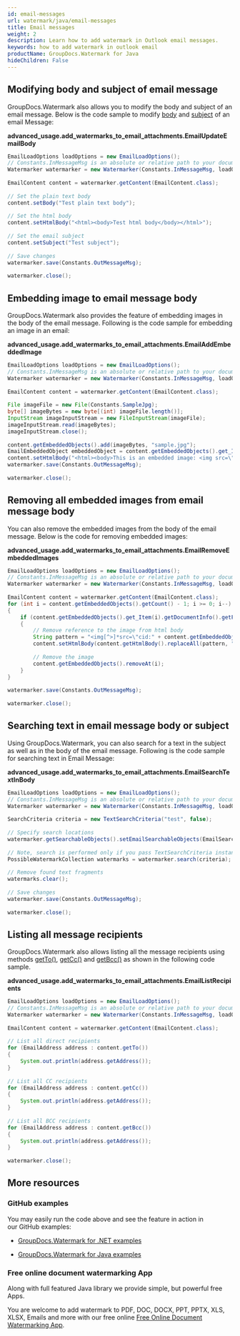 ```yaml
---
id: email-messages
url: watermark/java/email-messages
title: Email messages
weight: 2
description: Learn how to add watermark in Outlook email messages.
keywords: how to add watermark in outlook email
productName: GroupDocs.Watermark for Java
hideChildren: False
---
```

## Modifying body and subject of email message

GroupDocs.Watermark also allows you to modify the body and subject of an email message. Below is the code sample to modify [body](https://reference.groupdocs.com/watermark/java/com.groupdocs.watermark.contents/EmailContent#setBody(java.lang.String)) and [subject](https://reference.groupdocs.com/watermark/java/com.groupdocs.watermark.contents/EmailContent#setSubject(java.lang.String)) of an email Message:

**advanced\_usage.add\_watermarks\_to\_email\_attachments.EmailUpdateEmailBody**

```java
EmailLoadOptions loadOptions = new EmailLoadOptions();                                                 
// Constants.InMessageMsg is an absolute or relative path to your document. Ex: "C:\\Docs\\message.msg"
Watermarker watermarker = new Watermarker(Constants.InMessageMsg, loadOptions);                        
                                                                                                       
EmailContent content = watermarker.getContent(EmailContent.class);                                     
                                                                                                       
// Set the plain text body                                                                             
content.setBody("Test plain text body");                                                               
                                                                                                       
// Set the html body                                                                                   
content.setHtmlBody("<html><body>Test html body</body></html>");                                       
                                                                                                       
// Set the email subject                                                                               
content.setSubject("Test subject");                                                                    
                                                                                                       
// Save changes                                                                                        
watermarker.save(Constants.OutMessageMsg);                                                             
                                                                                                       
watermarker.close();                                                                                   
```

## Embedding image to email message body

GroupDocs.Watermark also provides the feature of embedding images in the body of the email message. Following is the code sample for embedding an image in an email:

**advanced\_usage.add\_watermarks\_to\_email\_attachments.EmailAddEmbeddedImage**

```java
EmailLoadOptions loadOptions = new EmailLoadOptions();                                                                              
// Constants.InMessageMsg is an absolute or relative path to your document. Ex: "C:\\Docs\\message.msg"                             
Watermarker watermarker = new Watermarker(Constants.InMessageMsg, loadOptions);                                                     
                                                                                                                                    
EmailContent content = watermarker.getContent(EmailContent.class);                                                                  
                                                                                                                                    
File imageFile = new File(Constants.SampleJpg);                                                                                     
byte[] imageBytes = new byte[(int) imageFile.length()];                                                                             
InputStream imageInputStream = new FileInputStream(imageFile);                                                                      
imageInputStream.read(imageBytes);                                                                                                  
imageInputStream.close();                                                                                                           
                                                                                                                                    
content.getEmbeddedObjects().add(imageBytes, "sample.jpg");                                                                         
EmailEmbeddedObject embeddedObject = content.getEmbeddedObjects().get_Item(content.getEmbeddedObjects().getCount() - 1);            
content.setHtmlBody("<html><body>This is an embedded image: <img src=\"cid:" + embeddedObject.getContentId() + "\"></body></html>");
watermarker.save(Constants.OutMessageMsg);                                                                                          
                                                                                                                                    
watermarker.close();                                                                                                                
```

## Removing all embedded images from email message body

You can also remove the embedded images from the body of the email message. Below is the code for removing embedded images:

**advanced\_usage.add\_watermarks\_to\_email\_attachments.EmailRemoveEmbeddedImages**

```java
EmailLoadOptions loadOptions = new EmailLoadOptions();                                                                
// Constants.InMessageMsg is an absolute or relative path to your document. Ex: "C:\\Docs\\message.msg"               
Watermarker watermarker = new Watermarker(Constants.InMessageMsg, loadOptions);                                       
                                                                                                                      
EmailContent content = watermarker.getContent(EmailContent.class);                                                    
for (int i = content.getEmbeddedObjects().getCount() - 1; i >= 0; i--)                                                
{                                                                                                                     
    if (content.getEmbeddedObjects().get_Item(i).getDocumentInfo().getFileType() == FileType.JPEG)                    
    {                                                                                                                 
        // Remove reference to the image from html body                                                               
        String pattern = "<img[^>]*src=\"cid:" + content.getEmbeddedObjects().get_Item(i).getContentId() + "\"[^>]*>";
        content.setHtmlBody(content.getHtmlBody().replaceAll(pattern, ""));                                           
                                                                                                                      
        // Remove the image                                                                                           
        content.getEmbeddedObjects().removeAt(i);                                                                     
    }                                                                                                                 
}                                                                                                                     
                                                                                                                      
watermarker.save(Constants.OutMessageMsg);                                                                            
                                                                                                                      
watermarker.close();                                                                                                  
```

## Searching text in email message body or subject

Using GroupDocs.Watermark, you can also search for a text in the subject as well as in the body of the email message. Following is the code sample for searching text in Email Message:

**advanced\_usage.add\_watermarks\_to\_email\_attachments.EmailSearchTextInBody**

```java
EmailLoadOptions loadOptions = new EmailLoadOptions();                                                                                                               
// Constants.InMessageMsg is an absolute or relative path to your document. Ex: "C:\\Docs\\message.msg"                                                              
Watermarker watermarker = new Watermarker(Constants.InMessageMsg, loadOptions);                                                                                      
                                                                                                                                                                     
SearchCriteria criteria = new TextSearchCriteria("test", false);                                                                                                     
                                                                                                                                                                     
// Specify search locations                                                                                                                                          
watermarker.getSearchableObjects().setEmailSearchableObjects(EmailSearchableObjects.Subject | EmailSearchableObjects.HtmlBody | EmailSearchableObjects.PlainTextBody);
                                                                                                                                                                     
// Note, search is performed only if you pass TextSearchCriteria instance to FindWatermarks method                                                                   
PossibleWatermarkCollection watermarks = watermarker.search(criteria);                                                                                               
                                                                                                                                                                     
// Remove found text fragments                                                                                                                                       
watermarks.clear();                                                                                                                                                  
                                                                                                                                                                     
// Save changes                                                                                                                                                      
watermarker.save(Constants.OutMessageMsg);                                                                                                                           
                                                                                                                                                                     
watermarker.close();                                                                                                                                                 
```

## Listing all message recipients

GroupDocs.Watermark also allows listing all the message recipients using methods [getTo()](https://reference.groupdocs.com/watermark/java/com.groupdocs.watermark.contents/EmailContent#getTo()), [getCc()](https://reference.groupdocs.com/watermark/java/com.groupdocs.watermark.contents/EmailContent#getCc()) and [getBcc()](https://reference.groupdocs.com/watermark/java/com.groupdocs.watermark.contents/EmailContent#getBcc()) as shown in the following code sample.

**advanced\_usage.add\_watermarks\_to\_email\_attachments.EmailListRecipients**

```java
EmailLoadOptions loadOptions = new EmailLoadOptions();                                                  
// Constants.InMessageMsg is an absolute or relative path to your document. Ex: "C:\\Docs\\message.msg" 
Watermarker watermarker = new Watermarker(Constants.InMessageMsg, loadOptions);                         
                                                                                                        
EmailContent content = watermarker.getContent(EmailContent.class);                                      
                                                                                                        
// List all direct recipients                                                                           
for (EmailAddress address : content.getTo())                                                            
{                                                                                                       
    System.out.println(address.getAddress());                                                           
}                                                                                                       
                                                                                                        
// List all CC recipients                                                                               
for (EmailAddress address : content.getCc())                                                            
{                                                                                                       
    System.out.println(address.getAddress());                                                           
}                                                                                                       
                                                                                                        
// List all BCC recipients                                                                              
for (EmailAddress address : content.getBcc())                                                           
{                                                                                                       
    System.out.println(address.getAddress());                                                           
}                                                                                                       
                                                                                                        
watermarker.close();                                                                                    
```

## More resources

### GitHub examples

You may easily run the code above and see the feature in action in our GitHub examples:

*   [GroupDocs.Watermark for .NET examples](https://github.com/groupdocs-watermark/GroupDocs.Watermark-for-.NET)
    
*   [GroupDocs.Watermark for Java examples](https://github.com/groupdocs-watermark/GroupDocs.Watermark-for-Java)
    

### Free online document watermarking App

Along with full featured Java library we provide simple, but powerful free Apps.

You are welcome to add watermark to PDF, DOC, DOCX, PPT, PPTX, XLS, XLSX, Emails and more with our free online [Free Online Document Watermarking App](https://products.groupdocs.app/watermark).

